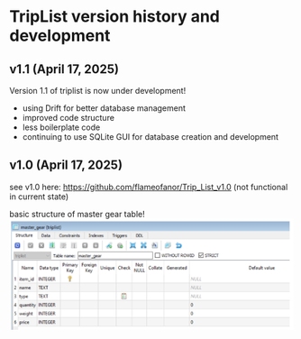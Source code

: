 # TripList version history and development

## v1.1 (April 17, 2025)
Version 1.1 of triplist is now under development!
- using Drift for better database management
- improved code structure
- less boilerplate code
- continuing to use SQLite GUI for database creation and development

## v1.0 (April 17, 2025)
see v1.0 here: https://github.com/flameofanor/Trip_List_v1.0
(not functional in current state)

basic structure of master gear table!
![database structure](docs/development/images/v1_0/master_gear_database_screenshot.png)



